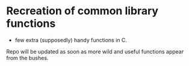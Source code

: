 # Recreation of common library functions
+ few extra (supposedly) handy functions in C.

Repo will be updated as soon as more wild and useful functions appear from the bushes.
